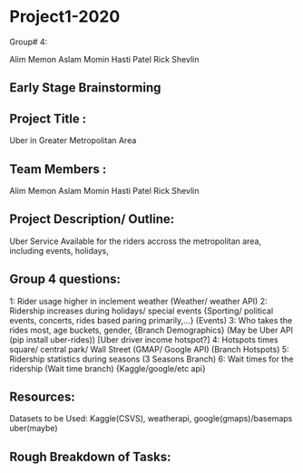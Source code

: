 # Project1-2020

Group# 4: 

Alim Memon
Aslam Momin
Hasti Patel
Rick Shevlin

Early Stage Brainstorming
-------------------------

Project Title :   
---------------
Uber in Greater Metropolitan Area

Team Members  : 
---------------
Alim Memon
Aslam Momin
Hasti Patel
Rick Shevlin


Project Description/ Outline:
------------------------------
Uber Service Available for the riders accross the metropolitan area, including events, holidays, 

Group 4 questions:
-------------------
1: Rider usage higher in inclement weather (Weather/ weather API)
2: Ridership increases during holidays/ special events {Sporting/ political events, concerts, rides based paring primarily,...} (Events)
3: Who takes the rides most, age buckets, gender, {Branch Demographics} (May be Uber API (pip install uber-rides)) [Uber driver income hotspot?]
4: Hotspots times square/ central park/ Wall Street (GMAP/ Google API) (Branch Hotspots)
5: Ridership statistics during seasons (3 Seasons Branch)
6: Wait times for the ridership (Wait time branch) {Kaggle/google/etc api}

Resources:
----------
Datasets to be Used: Kaggle(CSVS), weatherapi, google(gmaps)/basemaps uber(maybe)

Rough Breakdown of Tasks:
-------------------------

